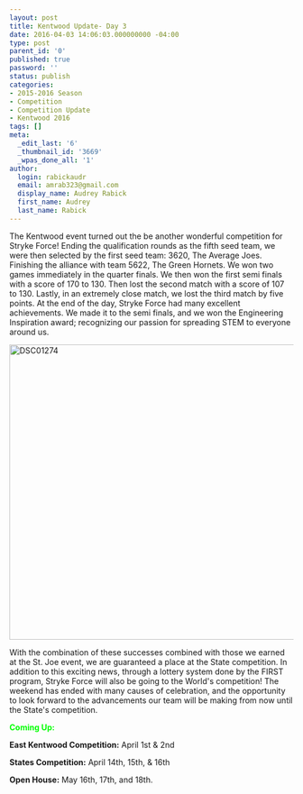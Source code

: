```yaml
---
layout: post
title: Kentwood Update- Day 3
date: 2016-04-03 14:06:03.000000000 -04:00
type: post
parent_id: '0'
published: true
password: ''
status: publish
categories:
- 2015-2016 Season
- Competition
- Competition Update
- Kentwood 2016
tags: []
meta:
  _edit_last: '6'
  _thumbnail_id: '3669'
  _wpas_done_all: '1'
author:
  login: rabickaudr
  email: amrab323@gmail.com
  display_name: Audrey Rabick
  first_name: Audrey
  last_name: Rabick
---
```

<p>The Kentwood event turned out the be another wonderful competition for Stryke Force! Ending the qualification rounds as the fifth seed team, we were then selected by the first seed team: 3620, The Average Joes. Finishing the alliance with team 5622, The Green Hornets. We won two games immediately in the quarter finals. We then won the first semi finals with a score of 170 to 130. Then lost the second match with a score of 107 to 130. Lastly, in an extremely close match, we lost the third match by five points. At the end of the day, Stryke Force had many excellent achievements. We made it to the semi finals, and we won the Engineering Inspiration award; recognizing our passion for spreading STEM to everyone around us.</p>
<p><a href="http://strykeforce.org/wp-content/uploads/2016/04/DSC01274.jpg" rel="attachment wp-att-3668"><img class="aligncenter wp-image-3668" src="{{ site.baseurl }}/assets/images/DSC01274.jpg" alt="DSC01274" width="699" height="524" /></a></p>
<p>With the combination of these successes combined with those we earned at the St. Joe event, we are guaranteed a place at the State competition. In addition to this exciting news, through a lottery system done by the FIRST program, Stryke Force will also be going to the World's competition! The weekend has ended with many causes of celebration, and the opportunity to look forward to the advancements our team will be making from now until the State's competition.</p>
<div>
<p><span style="color: #00ff00;"><strong>Coming Up:</strong></span></p>
<p><strong>East Kentwood Competition:</strong> April 1st &amp; 2nd</p>
<p><strong>States Competition:</strong> April 14th, 15th, &amp; 16th</p>
<p><strong>Open House:</strong> May 16th, 17th, and 18th.</p>
</div>
<div class="yj6qo ajU">
<div id=":1cr" class="ajR" tabindex="0" data-tooltip="Show trimmed content"><img class="ajT" src="{{ site.baseurl }}/assets/images/cleardot.gif" alt="" /></div>
</div>
